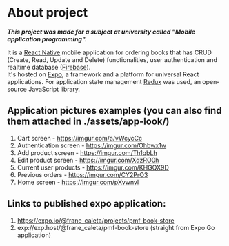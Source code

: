 # About project
***This project was made for a subject at university called "Mobile application programming".***

It is a [React Native](https://reactnative.dev/) mobile application for ordering books that has CRUD (Create, Read, Update and Delete) functionalities, user authentication and realtime database ([Firebase](https://firebase.google.com/)).<br />
It's hosted on [Expo](https://expo.dev/), a framework and a platform for universal React applications. For application state management [Redux](https://redux.js.org/) was used, an open-source JavaScript library.

## Application pictures examples (you can also find them attached in ./assets/app-look/)
1. Cart screen - https://imgur.com/a/vWcycCc
2. Authentication screen - https://imgur.com/Ohbwx1w
3. Add product screen - https://imgur.com/Th1qbLh
4. Edit product screen - https://imgur.com/XdzRO0h
5. Current user products - https://imgur.com/KHGQX9D
6. Previous orders - https://imgur.com/CY2PrO3
7. Home screen - https://imgur.com/pXvwnvl

## Links to published expo application:
1) https://expo.io/@frane_caleta/projects/pmf-book-store
2) exp://exp.host/@frane_caleta/pmf-book-store (straight from Expo Go application)
